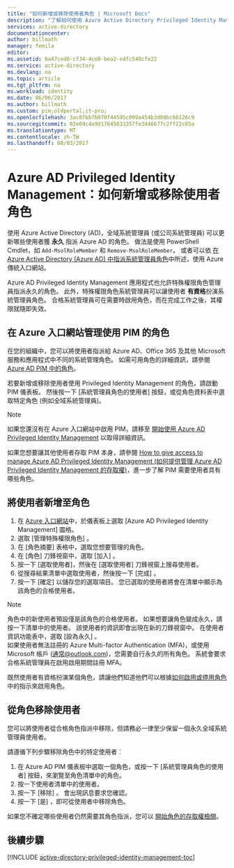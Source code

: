 ```yaml
---
title: "如何新增或移除使用者角色 | Microsoft Docs"
description: "了解如何使用 Azure Active Directory Privileged Identity Management 應用程式來將角色新增到特殊權限身分識別。"
services: active-directory
documentationcenter: 
author: billmath
manager: femila
editor: 
ms.assetid: 6a47ced8-cf34-4ce8-bea2-e4fc548cfe22
ms.service: active-directory
ms.devlang: na
ms.topic: article
ms.tgt_pltfrm: na
ms.workload: identity
ms.date: 06/06/2017
ms.author: billmath
ms.custom: pim;oldportal;it-pro;
ms.openlocfilehash: 3ac07bb7b070f44595c099a454b3d0dbc66126c9
ms.sourcegitcommit: 02e69c4a9d17645633357fe3d46677c2ff22c85a
ms.translationtype: MT
ms.contentlocale: zh-TW
ms.lasthandoff: 08/03/2017
---
```

# <a name="azure-ad-privileged-identity-management-how-to-add-or-remove-a-user-role"></a>Azure AD Privileged Identity Management：如何新增或移除使用者角色
使用 Azure Active Directory (AD)，全域系統管理員 (或公司系統管理員) 可以更新哪些使用者獲 **永久** 指派 Azure AD 的角色。 做法是使用 PowerShell Cmdlet，如 `Add-MsolRoleMember` 和 `Remove-MsolRoleMember`。 或者可以依 [在 Azure Active Directory (Azure AD) 中指派系統管理員角色](active-directory-assign-admin-roles.md)中所述，使用 Azure 傳統入口網站。

Azure AD Privileged Identity Management 應用程式也允許特殊權限角色管理員指派永久的角色。 此外，特殊權限角色系統管理員可以讓使用者 **有資格**扮演系統管理員角色。 合格系統管理員可在需要時啟用角色，而在完成工作之後，其權限就隨即失效。

## <a name="manage-roles-with-pim-in-the-azure-portal"></a>在 Azure 入口網站管理使用 PIM 的角色
在您的組織中，您可以將使用者指派給 Azure AD、Office 365 及其他 Microsoft 服務和應用程式中不同的系統管理角色。  如需可用角色的詳細資訊，請參閱 [Azure AD PIM 中的角色](active-directory-privileged-identity-management-roles.md)。

若要新增或移除使用者使用 Privileged Identity Management 的角色，請啟動 PIM 儀表板。 然後按一下 [系統管理員角色的使用者]  按鈕，或從角色資料表中選取特定角色 (例如全域系統管理員)。

> [!NOTE]
> 如果您還沒有在 Azure 入口網站中啟用 PIM，請移至 [開始使用 Azure AD Privileged Identity Management](active-directory-privileged-identity-management-getting-started.md) 以取得詳細資訊。

如果您想要讓其他使用者存取 PIM 本身，請參閱 [How to give access to manage Azure AD Privileged Identity Management (如何提供管理  Azure AD Privileged Identity Management 的存取權)](active-directory-privileged-identity-management-how-to-give-access-to-pim.md)，進一步了解 PIM 需要使用者具有哪些角色。

## <a name="add-a-user-to-a-role"></a>將使用者新增至角色
1. 在 [Azure 入口網站](https://portal.azure.com/)中，於儀表板上選取 [Azure AD Privileged Identity Management] 圖格。
2. 選取 [管理特殊權限角色] 。
3. 在 [角色摘要]  表格中，選取您想要管理的角色。
4. 在 [角色] 刀鋒視窗中，選取 [加入] 。
5. 按一下 [選取使用者]，然後在 [選取使用者] 刀鋒視窗上搜尋使用者。  
6. 從搜尋結果清單中選取使用者，然後按一下 [完成] 。
7. 按一下 [確定]  以儲存您的選取項目。 您已選取的使用者將會在清單中顯示為該角色的合格使用者。

> [!NOTE]
> 角色中的新使用者預設僅是該角色的合格使用者。 如果想要讓角色變成永久，請按一下清單中的使用者。 該使用者的資訊即會出現在新的刀鋒視窗中。 在使用者資訊功能表中，選取 [設為永久]  。  
> 如果使用者無法註冊的 Azure Multi-factor Authentication (MFA)，或使用 Microsoft 帳戶 (通常@outlook.com)，您需要自行永久的所有角色。 系統會要求合格系統管理員在啟用啟用期間註冊 MFA。

既然使用者有資格扮演某個角色，請讓他們知道他們可以根據[如何啟用或停用角色](active-directory-privileged-identity-management-how-to-activate-role.md)中的指示來啟用角色。

## <a name="remove-a-user-from-a-role"></a>從角色移除使用者
您可以將使用者從合格角色指派中移除，但請務必一律至少保留一個永久全域系統管理員使用者。

請遵循下列步驟移除角色中的特定使用者︰

1. 在 Azure AD PIM 儀表板中選取一個角色，或按一下 [系統管理員角色的使用者]  按鈕，來瀏覽至角色清單中的角色。
2. 按一下使用者清單中的使用者。
3. 按一下 [移除] 。 會出現訊息要求您確認。
4. 按一下 [是]  ，即可從使用者中移除角色。

如果您不確定哪些使用者仍然需要其角色指派，您可以 [開始角色的存取權檢閱](active-directory-privileged-identity-management-how-to-start-security-review.md)。

## <a name="next-steps"></a>後續步驟
[!INCLUDE [active-directory-privileged-identity-management-toc](../../includes/active-directory-privileged-identity-management-toc.md)]

